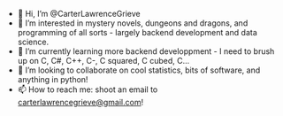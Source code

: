 - 👋 Hi, I’m @CarterLawrenceGrieve
- 👀 I’m interested in mystery novels, dungeons and dragons, and programming of all sorts - largely backend development and data science.
- 🌱 I’m currently learning more backend developpment - I need to brush up on C, C#, C++, C-, C squared, C cubed, C...
- 💞️ I’m looking to collaborate on cool statistics, bits of software, and anything in python!
- 📫 How to reach me: shoot an email to carterlawrencegrieve@gmail.com!

<!---
CarterLawrenceGrieve/CarterLawrenceGrieve is a ✨ special ✨ repository because its `README.md` (this file) appears on your GitHub profile.
You can click the Preview link to take a look at your changes.
--->
